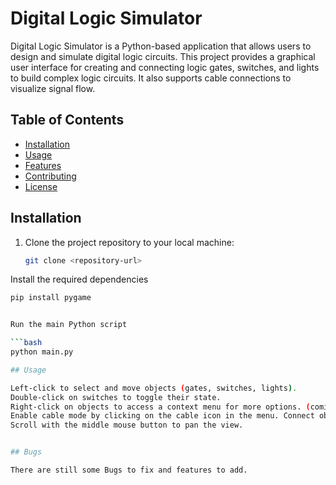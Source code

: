 # Digital Logic Simulator

Digital Logic Simulator is a Python-based application that allows users to design and simulate digital logic circuits. This project provides a graphical user interface for creating and connecting logic gates, switches, and lights to build complex logic circuits. It also supports cable connections to visualize signal flow.

## Table of Contents

- [Installation](#installation)
- [Usage](#usage)
- [Features](#features)
- [Contributing](#contributing)
- [License](#license)

## Installation

1. Clone the project repository to your local machine:

   ```bash
   git clone <repository-url>


Install the required dependencies

   ```bash
   pip install pygame


Run the main Python script

   ```bash
   python main.py

## Usage

Left-click to select and move objects (gates, switches, lights).
Double-click on switches to toggle their state.
Right-click on objects to access a context menu for more options. (coming maybe soon)
Enable cable mode by clicking on the cable icon in the menu. Connect objects by clicking and dragging from one pin to another.
Scroll with the middle mouse button to pan the view.


## Bugs

There are still some Bugs to fix and features to add.
